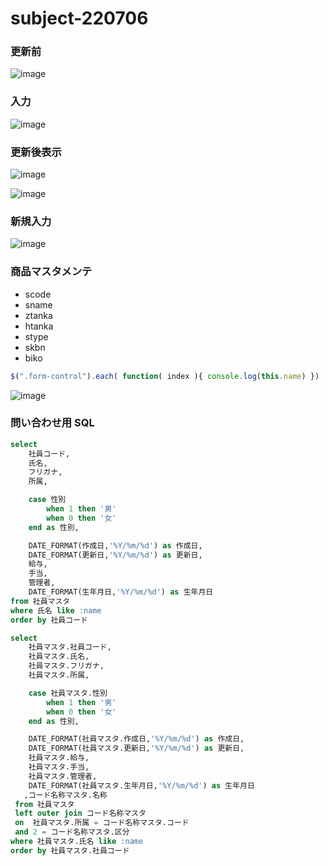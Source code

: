 # subject-220706

### 更新前
![image](https://user-images.githubusercontent.com/1501327/177440360-33809ea0-8f2d-41df-9040-c5fd926423db.png)

### 入力
![image](https://user-images.githubusercontent.com/1501327/177440437-d828cb65-f0e1-4915-9ea1-8da3676185a0.png)

### 更新後表示
![image](https://user-images.githubusercontent.com/1501327/177440555-19515bca-58df-4fb4-be53-ae12286805e1.png)

![image](https://user-images.githubusercontent.com/1501327/177448043-f1cb6fb2-bc43-4887-a5e6-3fd5b245e8ab.png)

### 新規入力
![image](https://user-images.githubusercontent.com/1501327/177456257-dcd98d59-b183-4dfb-acc6-dc44f039ec3d.png)


### 商品マスタメンテ
- scode
- sname
- ztanka
- htanka
- stype
- skbn
- biko


```javascript
$(".form-control").each( function( index ){ console.log(this.name) })
```

![image](https://user-images.githubusercontent.com/1501327/177472638-b4647971-0e87-440c-8143-177e739ef7e9.png)


### 問い合わせ用 SQL
```SQL
select
    社員コード,
    氏名,
    フリガナ,
    所属,

    case 性別
        when 1 then '男'
        when 0 then '女'
    end as 性別,

    DATE_FORMAT(作成日,'%Y/%m/%d') as 作成日,
    DATE_FORMAT(更新日,'%Y/%m/%d') as 更新日,
    給与,
    手当,
    管理者,
    DATE_FORMAT(生年月日,'%Y/%m/%d') as 生年月日
from 社員マスタ
where 氏名 like :name
order by 社員コード
```

```sql
select 
    社員マスタ.社員コード,
    社員マスタ.氏名,
    社員マスタ.フリガナ,
    社員マスタ.所属,

    case 社員マスタ.性別
        when 1 then '男'
        when 0 then '女'
    end as 性別,

    DATE_FORMAT(社員マスタ.作成日,'%Y/%m/%d') as 作成日,
    DATE_FORMAT(社員マスタ.更新日,'%Y/%m/%d') as 更新日,
    社員マスタ.給与,
    社員マスタ.手当,
    社員マスタ.管理者,
    DATE_FORMAT(社員マスタ.生年月日,'%Y/%m/%d') as 生年月日
   ,コード名称マスタ.名称
 from 社員マスタ
 left outer join コード名称マスタ
 on  社員マスタ.所属 = コード名称マスタ.コード
 and 2 = コード名称マスタ.区分
where 社員マスタ.氏名 like :name
order by 社員マスタ.社員コード
```
